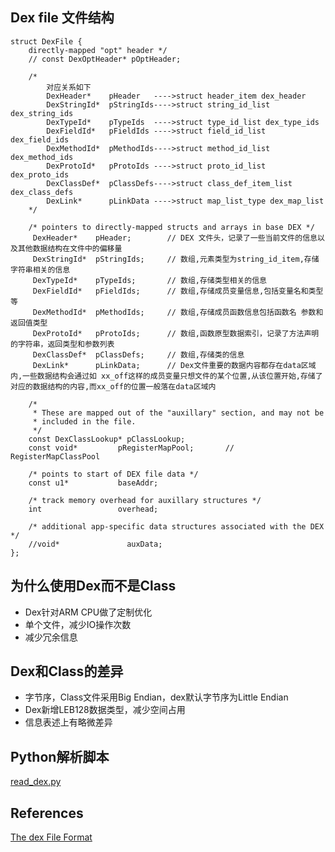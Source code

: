 ## Dex file 文件结构
```shell
struct DexFile {
    directly-mapped "opt" header */
    // const DexOptHeader* pOptHeader;
 
    /*
        对应关系如下
        DexHeader*    pHeader   ---->struct header_item dex_header
        DexStringId*  pStringIds---->struct string_id_list dex_string_ids
        DexTypeId*    pTypeIds  ---->struct type_id_list dex_type_ids
        DexFieldId*   pFieldIds ---->struct field_id_list dex_field_ids
        DexMethodId*  pMethodIds---->struct method_id_list dex_method_ids
        DexProtoId*   pProtoIds ---->struct proto_id_list dex_proto_ids
        DexClassDef*  pClassDefs---->struct class_def_item_list dex_class_defs
        DexLink*      pLinkData ---->struct map_list_type dex_map_list
    */
 
    /* pointers to directly-mapped structs and arrays in base DEX */
     DexHeader*    pHeader;        // DEX 文件头，记录了一些当前文件的信息以及其他数据结构在文件中的偏移量
     DexStringId*  pStringIds;     // 数组,元素类型为string_id_item,存储字符串相关的信息
     DexTypeId*    pTypeIds;       // 数组,存储类型相关的信息
     DexFieldId*   pFieldIds;      // 数组,存储成员变量信息,包括变量名和类型等
     DexMethodId*  pMethodIds;     // 数组,存储成员函数信息包括函数名 参数和返回值类型
     DexProtoId*   pProtoIds;      // 数组,函数原型数据索引，记录了方法声明的字符串，返回类型和参数列表
     DexClassDef*  pClassDefs;     // 数组,存储类的信息
     DexLink*      pLinkData;      // Dex文件重要的数据内容都存在data区域内,一些数据结构会通过如 xx_off这样的成员变量只想文件的某个位置,从该位置开始,存储了对应的数据结构的内容,而xx_off的位置一般落在data区域内
 
    /*
     * These are mapped out of the "auxillary" section, and may not be
     * included in the file.
     */
    const DexClassLookup* pClassLookup;
    const void*         pRegisterMapPool;       // RegisterMapClassPool
 
    /* points to start of DEX file data */
    const u1*           baseAddr;
 
    /* track memory overhead for auxillary structures */
    int                 overhead;
 
    /* additional app-specific data structures associated with the DEX */
    //void*               auxData;
};
```

## 为什么使用Dex而不是Class
* Dex针对ARM CPU做了定制优化
* 单个文件，减少IO操作次数
* 减少冗余信息

## Dex和Class的差异
 
* 字节序，Class文件采用Big Endian，dex默认字节序为Little Endian
* Dex新增LEB128数据类型，减少空间占用
* 信息表述上有略微差异

## Python解析脚本

[read_dex.py](https://github.com/worldwonderer/dive-into-art/blob/master/read_dex.py)

## References

[The dex File Format](https://source.android.com/devices/tech/dalvik/dex-format.html)
